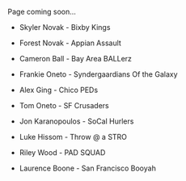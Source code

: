 <p>Page coming soon...</p>

+ Skyler Novak - Bixby Kings

+ Forest Novak - Appian Assault

+ Cameron Ball - Bay Area BALLerz

+ Frankie Oneto - Syndergaardians Of the Galaxy

+ Alex Ging - Chico PEDs

+ Tom Oneto - SF Crusaders

+ Jon Karanopoulos - SoCal Hurlers

+ Luke Hissom - Throw @ a STRO

+ Riley Wood - PAD SQUAD

+ Laurence Boone - San Francisco Booyah

